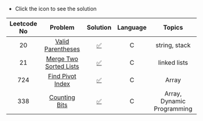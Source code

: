 * Click the icon to see the solution

|Leetcode No|Problem    |Solution   |Language|Topics|
|:-----------:|:-----------:|:-----------:|:--------------:|:--------------:|
|20         |[Valid Parentheses](https://leetcode.com/problems/valid-parentheses/)|[✅](https://github.com/meteahmetyakar/leetcode-problems/blob/main/problems/1.Valid%20Parantheses/solution.c)|C|string, stack|
|21|[Merge Two Sorted Lists](https://leetcode.com/problems/merge-two-sorted-lists/)|[✅](https://github.com/meteahmetyakar/leetcode-problems/tree/main/problems/2.Merge%20Two%20Sorted%20Lists/solution.c)|C|linked lists|
|724|[Find Pivot Index](https://leetcode.com/problems/find-pivot-index/)|[✅](https://github.com/meteahmetyakar/leetcode-problems/tree/main/problems/3.Find%20Pivot%20Index/solution.c)|C|Array|
|338|[Counting Bits](https://leetcode.com/problems/counting-bits/)|[✅](https://github.com/meteahmetyakar/leetcode-problems/tree/main/problems/4.Counting%20Bits/solution.c)|C|Array, Dynamic Programming|
